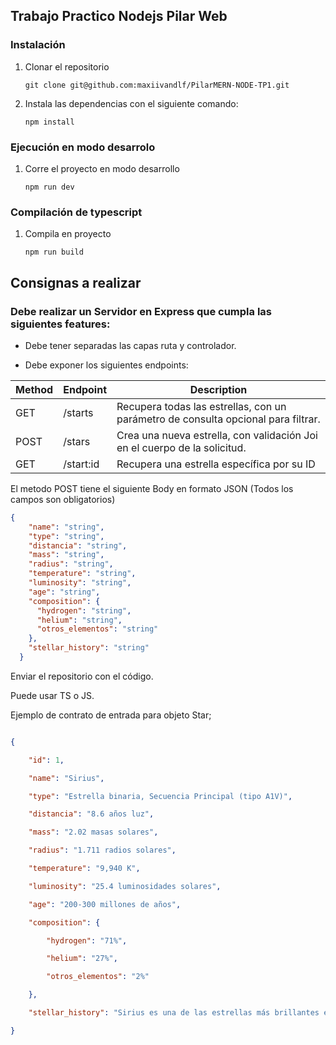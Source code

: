 ## Trabajo Practico Nodejs Pilar Web

### Instalación

1. Clonar el repositorio

   ```shell
   git clone git@github.com:maxiivandlf/PilarMERN-NODE-TP1.git
   ```

2. Instala las dependencias con el siguiente comando:

   ```shell
   npm install
   ```

### Ejecución en modo desarrolo

1. Corre el proyecto en modo desarrollo

   ```shell
   npm run dev
   ```

### Compilación de typescript

1. Compila en proyecto

   ```shell
   npm run build
   ```

## Consignas a realizar

### Debe realizar un Servidor en Express que cumpla las siguientes features:

- Debe tener separadas las capas ruta y controlador.

- Debe exponer los siguientes endpoints:

| Method | Endpoint  | Description                                                                       |
| ------ | --------- | --------------------------------------------------------------------------------- |
| GET    | /starts   | Recupera todas las estrellas, con un parámetro de consulta opcional para filtrar. |
| POST   | /stars    | Crea una nueva estrella, con validación Joi en el cuerpo de la solicitud.         |
| GET    | /start:id | Recupera una estrella específica por su ID                                        |

El metodo POST tiene el siguiente Body en formato JSON (Todos los campos son obligatorios)

```JSON
{
    "name": "string",
    "type": "string",
    "distancia": "string",
    "mass": "string",
    "radius": "string",
    "temperature": "string",
    "luminosity": "string",
    "age": "string",
    "composition": {
      "hydrogen": "string",
      "helium": "string",
      "otros_elementos": "string"
    },
    "stellar_history": "string"
  }

```

Enviar el repositorio con el código.

Puede usar TS o JS.

Ejemplo de contrato de entrada para objeto Star;

```JSON

{

    "id": 1,

    "name": "Sirius",

    "type": "Estrella binaria, Secuencia Principal (tipo A1V)",

    "distancia": "8.6 años luz",

    "mass": "2.02 masas solares",

    "radius": "1.711 radios solares",

    "temperature": "9,940 K",

    "luminosity": "25.4 luminosidades solares",

    "age": "200-300 millones de años",

    "composition": {

        "hydrogen": "71%",

        "helium": "27%",

        "otros_elementos": "2%"

    },

    "stellar_history": "Sirius es una de las estrellas más brillantes en el cielo nocturno y es una estrella binaria compuesta por Sirius A y Sirius B. Es una estrella blanca de la secuencia principal que ha consumido la mayor parte de su hidrógeno y se encuentra en una etapa avanzada de su vida."

}

```
